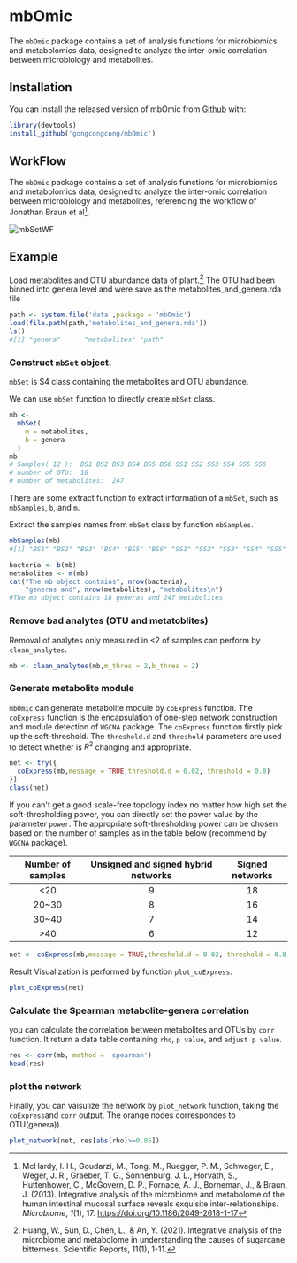 # mbOmic

The `mbOmic` package contains a set of analysis functions for microbiomics and metabolomics data, designed to analyze the inter-omic correlation between microbiology and metabolites.

## Installation

You can install the released version of mbOmic from [Github](https://github.com/gongcongcong/mbOmic.git) with:

``` r
library(devtools)
install_github('gongcongcong/mbOmic')
```

## WorkFlow

The `mbOmic` package contains a set of analysis functions for microbiomics and metabolomics data, designed to analyze the inter-omic correlation between microbiology and metabolites, referencing the workflow of Jonathan Braun et al[^McHardy].

[^McHardy]: McHardy, I. H., Goudarzi, M., Tong, M., Ruegger, P. M., Schwager, E., Weger, J. R., Graeber, T. G., Sonnenburg, J. L., Horvath, S., Huttenhower, C., McGovern, D. P., Fornace, A. J., Borneman, J., & Braun, J. (2013). Integrative analysis of the microbiome and metabolome of the human intestinal mucosal surface reveals exquisite inter-relationships. *Microbiome*, *1*(1), 17. <https://doi.org/10.1186/2049-2618-1-17>

![mbSetWF](https://github.com/gongcongcong/mbOmic/blob/master/vignettes/img/mbOmic-workflow.svg)

## Example

Load metabolites and OTU abundance data of plant.[^Huang] The OTU had been binned into genera level and were save as the metabolites_and_genera.rda file

[^Huang]: Huang, W., Sun, D., Chen, L., & An, Y. (2021). Integrative analysis of the microbiome and metabolome in understanding the causes of sugarcane bitterness. Scientific Reports, 11(1), 1-11.

``` r
path <- system.file('data',package = 'mbOmic')
load(file.path(path,'metabolites_and_genera.rda'))
ls()
#[1] "genera"      "metabolites" "path" 
```

### Construct `mbSet` object.

`mbSet` is S4 class containing the metabolites and OTU abundance.

We can use `mbSet` function to directly create `mbSet` class.

``` r
mb <-
  mbSet(
    m = metabolites,
    b = genera
  )
mb
# Samples( 12 ):  BS1 BS2 BS3 BS4 BS5 BS6 SS1 SS2 SS3 SS4 SS5 SS6 
# number of OTU:  18 
# number of metabolites:  247
```

There are some extract function to extract information of a `mbSet`, such as `mbSamples`, `b`, and `m`.

Extract the samples names from `mbSet` class by function `mbSamples`.

``` r
mbSamples(mb)
#[1] "BS1" "BS2" "BS3" "BS4" "BS5" "BS6" "SS1" "SS2" "SS3" "SS4" "SS5" "SS6"
```

``` r
bacteria <- b(mb)
metabolites <- m(mb)
cat("The mb object contains", nrow(bacteria), 
    "generas and", nrow(metabolites), "metabolites\n")
#The mb object contains 18 generas and 247 metabolites
```

### Remove bad analytes (OTU and metatoblites)

Removal of analytes only measured in \<2 of samples can perform by `clean_analytes`.

``` r
mb <- clean_analytes(mb,m_thres = 2,b_thres = 2)
```

### Generate metabolite module

`mbOmic` can generate metabolite module by `coExpress` function. The `coExpress` function is the encapsulation of one-step network construction and module detection of `WGCNA` package. The `coExpress` function firstly pick up the soft-threshold. The `threshold.d` and `threshold` parameters are used to detect whether is $R^2$ changing and appropriate.

``` r
net <- try({
  coExpress(mb,message = TRUE,threshold.d = 0.02, threshold = 0.8)
})
class(net)
```

If you can't get a good scale-free topology index no matter how high set the soft-thresholding power, you can directly set the power value by the parameter `power`. The appropriate soft-thresholding power can be chosen based on the number of samples as in the table below (recommend by `WGCNA` package).

| **Number of samples** | **Unsigned and signed hybrid networks** | **Signed networks** |
|:---------------------:|:---------------------------------------:|:-------------------:|
|         \<20          |                    9                    |         18          |
|        20\~30         |                    8                    |         16          |
|        30\~40         |                    7                    |         14          |
|         \>40          |                    6                    |         12          |

``` r
net <- coExpress(mb,message = TRUE,threshold.d = 0.02, threshold = 0.8, power = 9)
```

Result Visualization is performed by function `plot_coExpress`.

``` r
plot_coExpress(net)
```

### Calculate the Spearman metabolite-genera correlation

you can calculate the correlation between metabolites and OTUs by `corr` function. It return a data table containing `rho`, `p value`, and `adjust p value`.

``` r
res <- corr(mb, method = 'spearman')
head(res)
```

### plot the network

Finally, you can vaisulize the network by `plot_network` function, taking the `coExpress`and `corr` output. The orange nodes correspondes to OTU(genera)).

``` r
plot_network(net, res[abs(rho)>=0.85])
```
